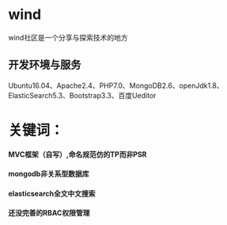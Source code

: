 # wind
wind社区是一个分享与探索技术的地方
## 开发环境与服务
Ubuntu16.04、Apache2.4、PHP7.0、MongoDB2.6、openJdk1.8、ElasticSearch5.3、Bootstrap3.3、百度Ueditor


# 关键词：
#### MVC框架（自写）,命名规范仿的TP而非PSR

#### mongodb非关系型数据库

#### elasticsearch全文中文搜索

#### 还没完善的RBAC权限管理
